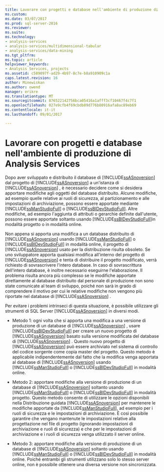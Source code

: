 ```yaml
---
title: Lavorare con progetti e database nell'ambiente di produzione di Analysis Services | Documenti Microsoft
ms.custom: 
ms.date: 03/07/2017
ms.prod: sql-server-2016
ms.reviewer: 
ms.suite: 
ms.technology:
- analysis-services
- analysis-services/multidimensional-tabular
- analysis-services/data-mining
ms.tgt_pltfrm: 
ms.topic: article
helpviewer_keywords:
- Analysis Services, projects
ms.assetid: c589097f-ad29-4b97-8c7e-b8a910909c1a
caps.latest.revision: 16
author: Minewiskan
ms.author: owend
manager: erikre
ms.translationtype: MT
ms.sourcegitcommit: 876522142756bca05416a1afff3cf10467f4c7f1
ms.openlocfilehash: 027e9cfb4f69cbdb89d776b80916afa8ac89eb69
ms.contentlocale: it-it
ms.lasthandoff: 09/01/2017

---
```

# <a name="work-with-analysis-services-projects-and-databases-in-production"></a>Lavorare con progetti e database nell'ambiente di produzione di Analysis Services
  Dopo aver sviluppato e distribuito il database di [!INCLUDE[ssASnoversion](../../includes/ssasnoversion-md.md)] dal progetto di [!INCLUDE[ssASnoversion](../../includes/ssasnoversion-md.md)] a un'istanza di [!INCLUDE[ssASnoversion](../../includes/ssasnoversion-md.md)] , è necessario decidere come si desidera apportare modifiche agli oggetti del database distribuito. Alcune modifiche, ad esempio quelle relative ai ruoli di sicurezza, al partizionamento e alle impostazioni di archiviazione, possono essere apportate mediante [!INCLUDE[ssManStudioFull](../../includes/ssmanstudiofull-md.md)] o [!INCLUDE[ssBIDevStudioFull](../../includes/ssbidevstudiofull-md.md)]. Altre modifiche, ad esempio l'aggiunta di attributi o gerarchie definite dall'utente, possono essere apportate soltanto usando [!INCLUDE[ssBIDevStudioFull](../../includes/ssbidevstudiofull-md.md)]in modalità progetto o in modalità online.  
  
 Non appena si apporta una modifica a un database distribuito di [!INCLUDE[ssASnoversion](../../includes/ssasnoversion-md.md)] usando [!INCLUDE[ssManStudioFull](../../includes/ssmanstudiofull-md.md)] o [!INCLUDE[ssBIDevStudioFull](../../includes/ssbidevstudiofull-md.md)] in modalità online, il progetto di [!INCLUDE[ssASnoversion](../../includes/ssasnoversion-md.md)] usato per la distribuzione risulta obsoleto. Se uno sviluppatore apporta qualsiasi modifica all'interno del progetto di [!INCLUDE[ssASnoversion](../../includes/ssasnoversion-md.md)] e tenta di distribuire il progetto modificato, verrà richiesto di sovrascrivere l'intero database. In caso di sovrascrittura dell'intero database, è inoltre necessario eseguirne l'elaborazione. Il problema risulta ancora più complesso se le modifiche apportate direttamente al database distribuito dal personale di produzione non sono state comunicate al team di sviluppo, poiché non sarà in grado di comprendere il motivo per cui le relative modifiche non vengono più riportate nel database di [!INCLUDE[ssASnoversion](../../includes/ssasnoversion-md.md)] .  
  
 Per evitare i problemi intrinseci di questa situazione, è possibile utilizzare gli strumenti di SQL Server [!INCLUDE[ssASnoversion](../../includes/ssasnoversion-md.md)] in diversi modi.  
  
-   Metodo 1: ogni volta che si apporta una modifica a una versione di produzione di un database di [!INCLUDE[ssASnoversion](../../includes/ssasnoversion-md.md)] , usare [!INCLUDE[ssBIDevStudioFull](../../includes/ssbidevstudiofull-md.md)] per creare un nuovo progetto di [!INCLUDE[ssASnoversion](../../includes/ssasnoversion-md.md)] basato sulla versione modificata del database di [!INCLUDE[ssASnoversion](../../includes/ssasnoversion-md.md)] . Questo nuovo progetto di [!INCLUDE[ssASnoversion](../../includes/ssasnoversion-md.md)] può essere archiviato nel sistema di controllo del codice sorgente come copia master del progetto. Questo metodo è applicabile indipendentemente dal fatto che la modifica venga apportata al database di [!INCLUDE[ssASnoversion](../../includes/ssasnoversion-md.md)] usando [!INCLUDE[ssManStudioFull](../../includes/ssmanstudiofull-md.md)] o [!INCLUDE[ssBIDevStudioFull](../../includes/ssbidevstudiofull-md.md)] in modalità online.  
  
-   Metodo 2: apportare modifiche alla versione di produzione di un database di [!INCLUDE[ssASnoversion](../../includes/ssasnoversion-md.md)] soltanto usando [!INCLUDE[ssManStudioFull](../../includes/ssmanstudiofull-md.md)] o [!INCLUDE[ssBIDevStudioFull](../../includes/ssbidevstudiofull-md.md)] in modalità progetto. Questo metodo consente di utilizzare le opzioni disponibili nella Distribuzione guidata [!INCLUDE[ssASnoversion](../../includes/ssasnoversion-md.md)] per mantenere le modifiche apportate da [!INCLUDE[ssManStudioFull](../../includes/ssmanstudiofull-md.md)], ad esempio per i ruoli di sicurezza e le impostazioni di archiviazione. È così possibile garantire che vengano mantenute le impostazioni relative alla progettazione nel file di progetto (ignorando impostazioni di archiviazione e ruoli di sicurezza) e che per le impostazioni di archiviazione e i ruoli di sicurezza venga utilizzato il server online.  
  
-   Metodo 3: apportare modifiche alla versione di produzione di un database di [!INCLUDE[ssASnoversion](../../includes/ssasnoversion-md.md)] soltanto usando [!INCLUDE[ssManStudioFull](../../includes/ssmanstudiofull-md.md)] o [!INCLUDE[ssBIDevStudioFull](../../includes/ssbidevstudiofull-md.md)] in modalità online. Poiché entrambi gli strumenti utilizzano solo lo stesso server online, non è possibile ottenere una diversa versione non sincronizzata.  
  
  
